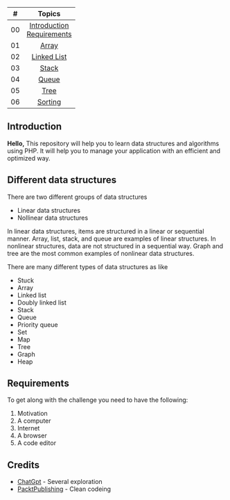 | #  |                                                           Topics                                                            |
| ----- | :-------------------------------------------------------------------------------------------------------------------------: |
| 00    | [Introduction](#introduction)<br>[Requirements](#requirements)<br>
| 01    |                      [Array](./01_Array/01_array.md)                       |
| 02    |                      [Linked List](/02_LinkedList/02_linkedlist.md)        |
| 03    |                      [Stack](/03_Stack/03_stack.md)                        |
| 04    |                      [Queue](/04_Queue/04_queue.md)                        |
| 05    |                      [Tree](/05_Tree/05_tree.md)                           |
| 06    |                      [Sorting](/06_Sorting/06_sorting.md)                  |



## Introduction

**Hello,** This repository will help you to learn data structures and algorithms using PHP. It will help you to manage your application with an efficient and optimized way.

## Different  data structures
There are two different groups of data structures
  * Linear data structures
  * Nollinear data structures

In linear data structures, items are structured in a linear or sequential manner. Array, list, stack, and queue are examples of linear structures. In nonlinear structures, data are not structured in a sequential way. Graph and tree are the most common examples of nonlinear data structures.

There are many different types of data structures as like
  * Stuck
  * Array
  * Linked list
  * Doubly linked list
  * Stack
  * Queue
  * Priority queue
  * Set
  * Map
  * Tree
  * Graph
  * Heap

## Requirements

To get along with the challenge you need to have the following:

1. Motivation
2. A computer
3. Internet
4. A browser
5. A code editor

## Credits ##

- [ChatGpt](https://chat.openai.com/chat) - Several exploration
- [PacktPublishing](https://github.com/PacktPublishing) - Clean codeing
